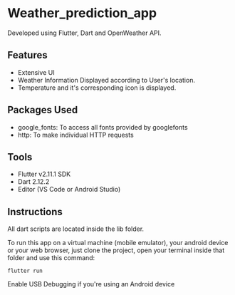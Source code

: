 # Weather_prediction_app

Developed using Flutter, Dart and OpenWeather API.

## Features

- Extensive UI
- Weather Information Displayed according to User's location.
- Temperature and it's corresponding icon is displayed.

## Packages Used

- google_fonts: To access all fonts provided by googlefonts
- http: To make individual HTTP requests

## Tools

- Flutter v2.11.1 SDK
- Dart 2.12.2
- Editor (VS Code or Android Studio)

## Instructions

All dart scripts are located inside the lib folder.

To run this app on a virtual machine (mobile emulator), your android device or your web browser, just clone the project, open your terminal inside that folder and use this command:

```
flutter run
```
Enable USB Debugging if you're using an Android device

